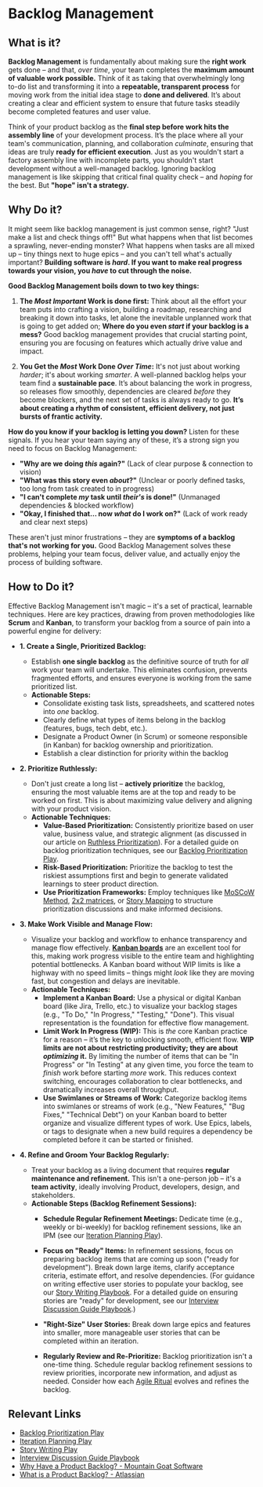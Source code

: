 # Backlog Management

## What is it?

**Backlog Management** is fundamentally about making sure the **right work** gets done – and that, *over time*, your team completes the **maximum amount of valuable work possible.**  Think of it as taking that overwhelmingly long to-do list and transforming it into a **repeatable, transparent process** for moving work from the initial idea stage to **done and delivered**.  It’s about creating a clear and efficient system to ensure that future tasks steadily become completed features and user value.

Think of your product backlog as the **final step before work hits the assembly line** of your development process. It’s the place where all your team's communication, planning, and collaboration *culminate*, ensuring that ideas are truly **ready for efficient execution**. Just as you wouldn't start a factory assembly line with incomplete parts, you shouldn't start development without a well-managed backlog.  Ignoring backlog management is like skipping that critical final quality check – and *hoping* for the best. But **"hope" isn't a strategy.**


## Why Do it? 

It might seem like backlog management is just common sense, right?  "Just make a list and check things off!"  But what happens when that list becomes a sprawling, never-ending monster?  What happens when tasks are all mixed up – tiny things next to huge epics – and you can't tell what's actually important?  **Building software is *hard*.  If you want to make real progress towards your vision, you *have* to cut through the noise.**

**Good Backlog Management boils down to two key things:**

1.  **The *Most Important* Work is done first:**  Think about all the effort your team puts into crafting a vision, building a roadmap, researching and breaking it down into tasks, let alone the inevitable unplanned work that is going to get added on; **Where do you even *start* if your backlog is a mess?** Good backlog management provides that crucial starting point, ensuring you are focusing on features which actually drive value and impact.

2.  **You Get the *Most* Work Done *Over Time*:** It's not just about working *harder*; it's about working *smarter*. A well-planned backlog helps your team find a **sustainable pace**.  It’s about balancing the work in progress, so releases flow smoothly, dependencies are cleared *before* they become blockers, and the next set of tasks is always ready to go.  **It’s about creating a rhythm of consistent, efficient delivery, not just bursts of frantic activity.**

**How do you know if your backlog is letting you down?**  Listen for these signals. If you hear your team saying any of these, it’s a strong sign you need to focus on Backlog Management:

*   **"Why are we doing *this* again?"** (Lack of clear purpose & connection to vision)
*   **"What was this story even *about*?"** (Unclear or poorly defined tasks, too long from task created to in progress)
*   **"I can't complete *my* task until *their's* is done!"** (Unmanaged dependencies & blocked workflow)
*   **"Okay, I finished that… now *what* do I work on?"** (Lack of work ready and clear next steps)

These aren't just minor frustrations – they are **symptoms of a backlog that's not working for you.**  Good Backlog Management solves these problems, helping your team focus, deliver value, and actually enjoy the process of building software.

## How to Do it?

Effective Backlog Management isn't magic – it's a set of practical, learnable techniques.  Here are key practices, drawing from proven methodologies like **Scrum** and **Kanban**, to transform your backlog from a source of pain into a powerful engine for delivery:

*   **1.  Create a Single, Prioritized Backlog:**

    *   Establish **one single backlog** as the definitive source of truth for *all* work your team will undertake.  This eliminates confusion, prevents fragmented efforts, and ensures everyone is working from the same prioritized list.
    *   **Actionable Steps:**
        *   Consolidate existing task lists, spreadsheets, and scattered notes into *one* backlog.
        *   Clearly define what types of items belong in the backlog (features, bugs, tech debt, etc.).
        *   Designate a Product Owner (in Scrum) or someone responsible (in Kanban) for backlog ownership and prioritization.
        *   Establish a clear distinction for priority within the backlog

*   **2.  Prioritize Ruthlessly:**

    *   Don't just create a long list – **actively prioritize** the backlog, ensuring the most valuable items are at the top and ready to be worked on first.  This is about maximizing value delivery and aligning with your product vision.
    *   **Actionable Techniques:**
        *   **Value-Based Prioritization:**  Consistently prioritize based on user value, business value, and strategic alignment (as discussed in our article on [Ruthless Prioritization](../practices/ruthless-prioritization.md)). For a detailed guide on backlog prioritization techniques, see our [Backlog Prioritization Play](../plays/product/backlog-prioritization.md).
        *   **Risk-Based Prioritization:**  Prioritize the backlog to test the riskiest assumptions first and begin to generate validated learnings to steer product direction.
        *   **Use Prioritization Frameworks:** Employ techniques like [MoSCoW Method](https://www.productplan.com/glossary/moscow-prioritization/\#:\~:text=MoSCoW%20prioritization%2C%20also%20known%20as,will%20not%20have%20right%20now.), [2x2 matrices](https://anshamkaushal.medium.com/unlocking-product-design-success-with-the-2x2-matrix-cce3cdb9daae), or [Story Mapping](https://www.productplan.com/glossary/story-mapping/) to structure prioritization discussions and make informed decisions.

*   **3.  Make Work Visible and Manage Flow:**

    *   Visualize your backlog and workflow to enhance transparency and manage flow effectively. **[Kanban boards](https://kanbantool.com/kanban-board)** are an excellent tool for this, making work progress visible to the entire team and highlighting potential bottlenecks.  A Kanban board without WIP limits is like a highway with no speed limits – things might *look* like they are moving fast, but congestion and delays are inevitable.
    *   **Actionable Techniques:**
        *   **Implement a Kanban Board:**  Use a physical or digital Kanban board (like Jira, Trello, etc.) to visualize your backlog stages (e.g., "To Do," "In Progress," "Testing," "Done"). This visual representation is the foundation for effective flow management.
        *   **Limit Work In Progress (WIP):** This is *the* core Kanban practice for a reason – it’s the key to unlocking smooth, efficient flow.  **WIP limits are not about restricting productivity; they are about *optimizing* it.** By limiting the number of items that can be "In Progress" or "In Testing" at any given time, you force the team to *finish* work before starting *more* work.  This reduces context switching, encourages collaboration to clear bottlenecks, and dramatically increases overall throughput. 
        *   **Use Swimlanes or Streams of Work:**  Categorize backlog items into swimlanes or streams of work (e.g., "New Features," "Bug Fixes," "Technical Debt") on your Kanban board to better organize and visualize different types of work. Use Epics, labels, or tags to designate when a new build requires a dependency be completed before it can be started or finished.

*   **4.  Refine and Groom Your Backlog Regularly:**

    *   Treat your backlog as a living document that requires **regular maintenance and refinement.**  This isn't a one-person job – it's a **team activity**, ideally involving Product, developers, design, and stakeholders. 
    *   **Actionable Steps (Backlog Refinement Sessions):**
        *   **Schedule Regular Refinement Meetings:** Dedicate time (e.g., weekly or bi-weekly) for backlog refinement sessions, like an IPM (see our [Iteration Planning Play](../plays/cross-discipline/iteration-planning.md)).

        *   **Focus on "Ready" Items:** In refinement sessions, focus on preparing backlog items that are coming up soon ("ready for development").  Break down large items, clarify acceptance criteria, estimate effort, and resolve dependencies.  (For guidance on writing effective user stories to populate your backlog, see our [Story Writing Playbook](../plays/product/story-writing.md).  For a detailed guide on ensuring stories are "ready" for development, see our [Interview Discussion Guide Playbook](../plays/design/interview-discussion-guide.md).)
        *   **"Right-Size" User Stories:** Break down large epics and features into smaller, more manageable user stories that can be completed within an iteration.
        *   **Regularly Review and Re-Prioritize:** Backlog prioritization isn't a one-time thing. Schedule regular backlog refinement sessions to review priorities, incorporate new information, and adjust as needed. Consider how each [Agile Ritual](../practices/agile-ceremonies/) evolves and refines the backlog.

## Relevant Links

*   [Backlog Prioritization Play](../plays/product/backlog-prioritization.md)
*   [Iteration Planning Play](../plays/cross-discipline/iteration-planning.md)
*   [Story Writing Play](../plays/product/story-writing.md)
*   [Interview Discussion Guide Playbook](../plays/design/interview-discussion-guide/) 
*   [Why Have a Product Backlog? - Mountain Goat Software](https://www.mountaingoatsoftware.com/blog/why-have-a-product-backlog)
*   [What is a Product Backlog? - Atlassian](https://www.atlassian.com/agile/scrum/backlogs)
